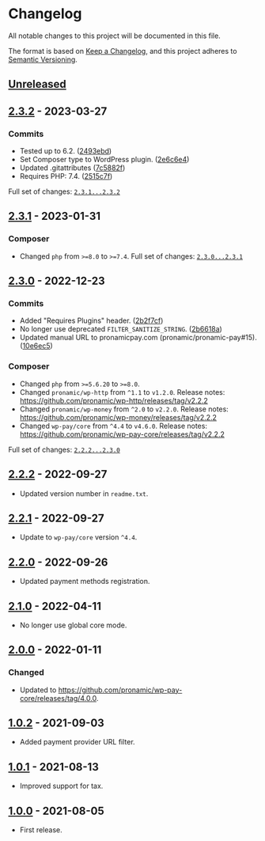 # Changelog
All notable changes to this project will be documented in this file.

The format is based on [Keep a Changelog](https://keepachangelog.com/en/1.0.0/),
and this project adheres to [Semantic Versioning](https://semver.org/spec/v2.0.0.html).

## [Unreleased][unreleased]

## [2.3.2] - 2023-03-27

### Commits

- Tested up to 6.2. ([2493ebd](https://github.com/pronamic/wp-pronamic-pay-paypal/commit/2493ebd59d9b467782207471225b518b7f445934))
- Set Composer type to WordPress plugin. ([2e6c6e4](https://github.com/pronamic/wp-pronamic-pay-paypal/commit/2e6c6e4335e3982e0498fa49caec550e8e54c152))
- Updated .gitattributes ([7c5882f](https://github.com/pronamic/wp-pronamic-pay-paypal/commit/7c5882fcca4ca3e0299984eedb4848fff1afebaf))
- Requires PHP: 7.4. ([2515c7f](https://github.com/pronamic/wp-pronamic-pay-paypal/commit/2515c7f26cd183cb6089ca2927311d89035c2322))

Full set of changes: [`2.3.1...2.3.2`][2.3.2]

[2.3.2]: https://github.com/pronamic/wp-pronamic-pay-paypal/compare/v2.3.1...v2.3.2

## [2.3.1] - 2023-01-31
### Composer

- Changed `php` from `>=8.0` to `>=7.4`.
Full set of changes: [`2.3.0...2.3.1`][2.3.1]

[2.3.1]: https://github.com/pronamic/wp-pronamic-pay-paypal/compare/v2.3.0...v2.3.1

## [2.3.0] - 2022-12-23

### Commits

- Added "Requires Plugins" header. ([2b2f7cf](https://github.com/pronamic/wp-pronamic-pay-paypal/commit/2b2f7cfacf6bf45e3e5f9b519082b3f599f057e1))
- No longer use deprecated `FILTER_SANITIZE_STRING`. ([2b6618a](https://github.com/pronamic/wp-pronamic-pay-paypal/commit/2b6618a8b615f8dcff0387ede8e145e98dcf7910))
- Updated manual URL to pronamicpay.com (pronamic/pronamic-pay#15). ([10e6ec5](https://github.com/pronamic/wp-pronamic-pay-paypal/commit/10e6ec54b027295b3369ed677f7b597140bed52c))

### Composer

- Changed `php` from `>=5.6.20` to `>=8.0`.
- Changed `pronamic/wp-http` from `^1.1` to `v1.2.0`.
	Release notes: https://github.com/pronamic/wp-http/releases/tag/v2.2.2
- Changed `pronamic/wp-money` from `^2.0` to `v2.2.0`.
	Release notes: https://github.com/pronamic/wp-money/releases/tag/v2.2.2
- Changed `wp-pay/core` from `^4.4` to `v4.6.0`.
	Release notes: https://github.com/pronamic/wp-pay-core/releases/tag/v2.2.2

Full set of changes: [`2.2.2...2.3.0`][2.3.0]

[2.3.0]: https://github.com/pronamic/wp-pronamic-pay-paypal/compare/v2.2.2...v2.3.0

## [2.2.2] - 2022-09-27
- Updated version number in `readme.txt`.

## [2.2.1] - 2022-09-27
- Update to `wp-pay/core` version `^4.4`.

## [2.2.0] - 2022-09-26
- Updated payment methods registration.

## [2.1.0] - 2022-04-11
- No longer use global core mode.

## [2.0.0] - 2022-01-11
### Changed
- Updated to https://github.com/pronamic/wp-pay-core/releases/tag/4.0.0.

## [1.0.2] - 2021-09-03
- Added payment provider URL filter.

## [1.0.1] - 2021-08-13
- Improved support for tax.

## [1.0.0] - 2021-08-05
- First release.

[unreleased]: https://github.com/pronamic/wp-pronamic-pay-paypal/compare/2.2.2...HEAD
[2.2.2]: https://github.com/pronamic/wp-pronamic-pay-paypal/compare/2.2.1...2.2.2
[2.2.1]: https://github.com/pronamic/wp-pronamic-pay-paypal/compare/2.2.0...2.2.1
[2.2.0]: https://github.com/pronamic/wp-pronamic-pay-paypal/compare/2.1.0...2.2.0
[2.1.0]: https://github.com/pronamic/wp-pronamic-pay-paypal/compare/2.0.0...2.1.0
[2.0.0]: https://github.com/pronamic/wp-pronamic-pay-paypal/compare/1.0.2...2.0.0
[1.0.2]: https://github.com/pronamic/wp-pronamic-pay-paypal/compare/1.0.1...1.0.2
[1.0.1]: https://github.com/pronamic/wp-pronamic-pay-paypal/compare/1.0.0...1.0.1
[1.0.0]: https://github.com/pronamic/wp-pronamic-pay-paypal/releases/tag/1.0.0
